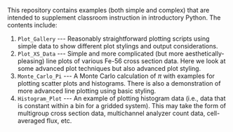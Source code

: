 This repository contains examples (both simple and complex) that are intended to
supplement classroom instruction in introductory Python.  The contents include:

1. `Plot_Gallery` --- Reasonably straightforward plotting scripts using simple data to show different plot stylings and output considerations.
2. `Plot_XS_Data` --- Simple and more complicated (but more aesthetically-pleasing) line plots of various Fe-56 cross section data.  Here we look at some advanced plot techniques but also advanced plot styling.
3. `Monte_Carlo_Pi` --- A Monte Carlo calculation of $\pi$ with examples for plotting scatter plots and histograms.  There is also a demonstration of more advanced line plotting using basic styling.
4. `Histogram_Plot` --- An example of plotting histogram data (i.e., data that is constant within a bin for a gridded system).  This may take the form of multigroup cross section data, multichannel analyzer count data, cell-averaged flux, etc.